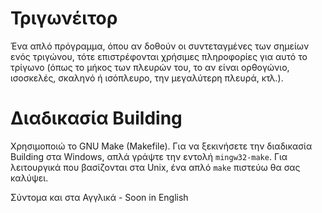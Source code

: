 # Τριγωνέιτορ
Ένα απλό πρόγραμμα, όπου αν δοθούν οι συντεταγμένες των σημείων ενός τριγώνου, τότε επιστρέφονται χρήσιμες πληροφορίες για αυτό το τρίγωνο (όπως το μήκος των πλευρών του, το αν είναι ορθογώνιο, ισοσκελές, σκαληνό ή ισόπλευρο, την μεγαλύτερη πλευρά, κτλ.). 

# Διαδικασία Βuilding
Χρησιμοποιώ το GNU Make (Makefile). Για να ξεκινήσετε την διαδικασία Building στα Windows, απλά γράψτε την εντολή `mingw32-make`. Για λειτουργικά που βασίζονται στα Unix, ένα απλό `make` πιστεύω θα σας καλύψει.

Σύντομα και στα Αγγλικά - Soon in English
